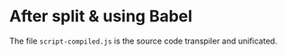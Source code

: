 # After split & using Babel

The file `script-compiled.js` is the source code transpiler and unificated.